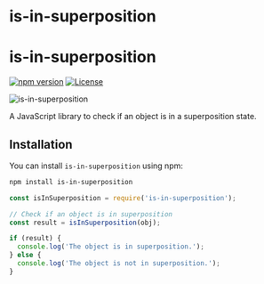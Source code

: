 # is-in-superposition

# is-in-superposition

[![npm version](https://badge.fury.io/js/is-in-superposition.svg)](https://www.npmjs.com/package/is-in-superposition)
[![License](https://img.shields.io/github/license/yourusername/is-in-superposition.svg)](https://github.com/FissionFeline/is-in-superposition/blob/main/LICENSE)

![is-in-superposition](superposition-image.png)

A JavaScript library to check if an object is in a superposition state.

## Installation

You can install `is-in-superposition` using npm:

```bash
npm install is-in-superposition
```

```js
const isInSuperposition = require('is-in-superposition');

// Check if an object is in superposition
const result = isInSuperposition(obj);

if (result) {
  console.log('The object is in superposition.');
} else {
  console.log('The object is not in superposition.');
}
```

